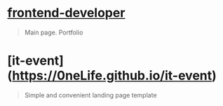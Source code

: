 # [frontend-developer](https://0neLife.github.io/portfolio)
> Main page. Portfolio

# [it-event] (https://0neLife.github.io/it-event)
> Simple and convenient landing page template


